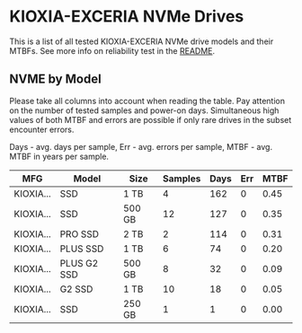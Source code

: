 KIOXIA-EXCERIA NVMe Drives
==========================

This is a list of all tested KIOXIA-EXCERIA NVMe drive models and their MTBFs. See more
info on reliability test in the [README](https://github.com/linuxhw/SMART).

NVME by Model
------------

Please take all columns into account when reading the table. Pay attention on the
number of tested samples and power-on days. Simultaneous high values of both MTBF
and errors are possible if only rare drives in the subset encounter errors.

Days - avg. days per sample,
Err  - avg. errors per sample,
MTBF - avg. MTBF in years per sample.

| MFG       | Model              | Size   | Samples | Days  | Err   | MTBF |
|-----------|--------------------|--------|---------|-------|-------|------|
| KIOXIA... | SSD                | 1 TB   | 4       | 162   | 0     | 0.45   |
| KIOXIA... | SSD                | 500 GB | 12      | 127   | 0     | 0.35   |
| KIOXIA... | PRO SSD            | 2 TB   | 2       | 114   | 0     | 0.31   |
| KIOXIA... | PLUS SSD           | 1 TB   | 6       | 74    | 0     | 0.20   |
| KIOXIA... | PLUS G2 SSD        | 500 GB | 8       | 32    | 0     | 0.09   |
| KIOXIA... | G2 SSD             | 1 TB   | 10      | 18    | 0     | 0.05   |
| KIOXIA... | SSD                | 250 GB | 1       | 1     | 0     | 0.00   |
